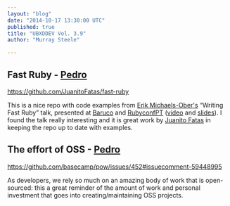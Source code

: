 ```yaml
---
layout: "blog"
date: "2014-10-17 13:30:00 UTC"
published: true
title: "UBXDDEV Vol. 3.9"
author: "Murray Steele"

---
```


## Fast Ruby - [Pedro](http://www.unboxedconsulting.com/people/pedro-moreira/)  https://github.com/JuanitoFatas/fast-ruby  This is a nice repo with code examples from [Erik Michaels-Ober's](https://github.com/sferik) “Writing Fast Ruby” talk, presented at [Baruco](http://www.baruco.org/) and [RubyconfPT](http://rubyconf.pt/) ([video](https://www.youtube.com/watch?v=fGFM\_UrSp70) and [slides](https://speakerdeck.com/sferik/writing-fast-ruby)). I found the talk really interesting and it is great work by [Juanito Fatas](https://github.com/JuanitoFatas) in keeping the repo up to date with examples.  ## The effort of OSS - [Pedro](http://www.unboxedconsulting.com/people/pedro-moreira)  https://github.com/basecamp/pow/issues/452#issuecomment-59448995  As developers, we rely so much on an amazing body of work that is open-sourced: this a great reminder of the amount of work and personal investment that goes into creating/maintaining OSS projects.


